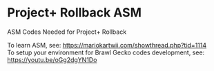 # Project+ Rollback ASM
ASM Codes Needed for Project+ Rollback

To learn ASM, see: https://mariokartwii.com/showthread.php?tid=1114 <br />
To setup your environment for Brawl Gecko codes development, see: https://youtu.be/oGg2dgYN1Do
